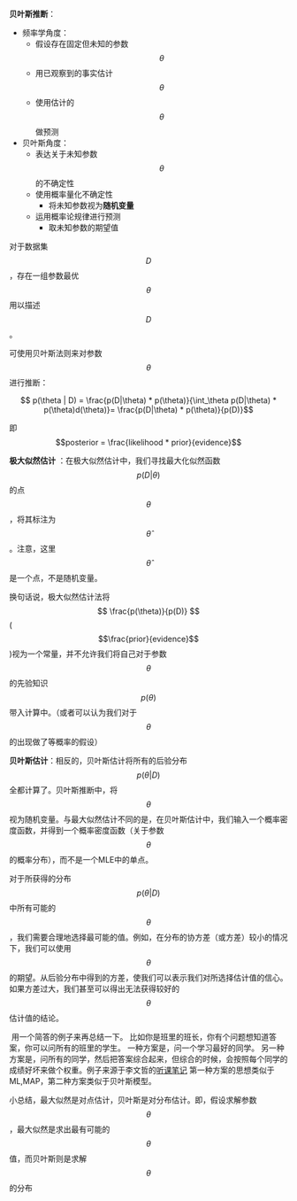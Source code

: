 **贝叶斯推断**：

- 频率学角度：
  - 假设存在固定但未知的参数$$\theta$$
  - 用已观察到的事实估计$$\theta$$
  - 使用估计的$$\theta$$做预测
- 贝叶斯角度：
  - 表达关于未知参数$$\theta$$的不确定性
  - 使用概率量化不确定性
    - 将未知参数视为**随机变量**
  - 运用概率论规律进行预测
    - 取未知参数的期望值





对于数据集$$D$$，存在一组参数最优$$\theta$$用以描述$$D$$。

可使用贝叶斯法则来对参数$$\theta$$进行推断：

$$ p(\theta | D) = \frac{p(D|\theta) * p(\theta)}{\int_\theta p(D|\theta) * p(\theta)d(\theta)}= \frac{p(D|\theta) * p(\theta)}{p(D)}$$

即 $$posterior = \frac{likelihood * prior}{evidence}$$



**极大似然估计** ：在极大似然估计中，我们寻找最大化似然函数
$$p(D|\theta)$$的点$$\theta$$，将其标注为$$\hat{\theta}$$。注意，这里$$\hat{\theta}$$是一个点，不是随机变量。


换句话说，极大似然估计法将$$ \frac{p(\theta)}{p(D)}​ $$ ($$\frac{prior}{evidence}​$$)视为一个常量，并不允许我们将自己对于参数$$\theta​$$的先验知识$$p(\theta)​$$带入计算中。（或者可以认为我们对于$$\theta​$$的出现做了等概率的假设）

**贝叶斯估计**：相反的，贝叶斯估计将所有的后验分布
$$p(\theta|D) $$全都计算了。贝叶斯推断中，将$$\theta$$视为随机变量。与最大似然估计不同的是，在贝叶斯估计中，我们输入一个概率密度函数，并得到一个概率密度函数（关于参数$$\theta$$的概率分布），而不是一个MLE中的单点。

对于所获得的分布
$$p(\theta|D)$$中所有可能的$$\theta$$，我们需要合理地选择最可能的值。例如，在分布的协方差（或方差）较小的情况下，我们可以使用$$\theta$$的期望。从后验分布中得到的方差，使我们可以表示我们对所选择估计值的信心。如果方差过大，我们甚至可以得出无法获得较好的$$\theta$$估计值的结论。



 用一个简答的例子来再总结一下。 比如你是班里的班长，你有个问题想知道答案，你可以问所有的班里的学生。 一种方案是，问一个学习最好的同学。 另一种方案是，问所有的同学，然后把答案综合起来，但综合的时候，会按照每个同学的成绩好坏来做个权重。例子来源于李文哲的[听课笔记](http://www.mamicode.com/info-detail-1284138.html) 第一种方案的思想类似于ML,MAP，第二种方案类似于贝叶斯模型。





小总结，最大似然是对点估计，贝叶斯是对分布估计。即，假设求解参数$$\theta$$，最大似然是求出最有可能的$$\theta$$值，而贝叶斯则是求解$$\theta$$的分布

